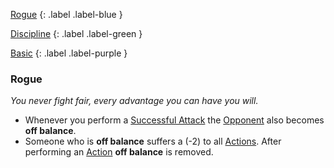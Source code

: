 
[Rogue](Game/Character-Development#Rogue)
{: .label .label-blue }

[Discipline](Game/Character-Development#Discipline)
{: .label .label-green }

[Basic](Game/Character-Development#Basic)
{: .label .label-purple }
### Rogue
*You never fight fair, every advantage you can have you will.*
* Whenever you perform a [Successful Attack](Game/Core/Terminology#Successful%20Attack) the [Opponent](Game/Core/Terminology#Opponent) also becomes **off balance**.
* Someone who is **off balance** suffers a (-2) to all [Actions](Game/Core/Terminology#Action). After performing an [Action](Game/Core/Terminology#Action) **off balance** is removed.
